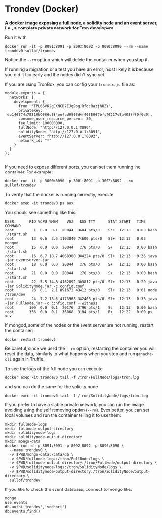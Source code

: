 # Trondev (Docker)

__A docker image exposing a full node, a solidity node and an event server, i.e., a complete private network for Tron developers.__


Run it with:
```
docker run -it -p 8091:8091 -p 8092:8092 -p 8090:8090 --rm --name trondev0 sullof/trondev
```

Notice the `--rm` option which will delete the container when you stop it.

If running a migration or a test you have an error, most likely it is because you did it too early and the nodes didn't sync yet.

If you are using [TronBox](https://www.npmjs.com/package/tronbox), you can config your `tronbox.js` file as:
```
module.exports = {
  networks: {
    development: {
      from: 'TPL66VK2gCXNCD7EJg9pgJRfqcRazjhUZY',
      privateKey: 'da146374a75310b9666e834ee4ad0866d6f4035967bfc76217c5a495fff9f0d0',
      consume_user_resource_percent: 30,
      fee_limit: 100000000,
      fullNode: "http://127.0.0.1:8090",
      solidityNode: "http://127.0.0.1:8091",
      eventServer: "http://127.0.0.1:8092",
      network_id: "*"
    }
  }
};


```

If you need to expose different ports, you can set them running the container. For example:
```
docker run -it -p 3000:8090 -p 3001:8091 -p 3002:8092 --rm sullof/trondev
```

To verify that the docker is running correctly, execute
```
docker exec -it trondev0 ps aux
```
You should see something like this:
```
USER       PID %CPU %MEM    VSZ   RSS TTY      STAT START   TIME COMMAND
root         1  0.0  0.1  20044  3604 pts/0    Ss+  12:13   0:00 bash ./start.sh
root        13  0.6  3.6 1103840 74600 pts/0   Sl+  12:13   0:03 mongod
root        15  0.0  0.0  20044   276 pts/0    S+   12:13   0:00 bash ./start.sh
root        16  6.7 18.7 4068380 384224 pts/0  Sl+  12:13   0:36 java -jar EventServer.jar
root        18  0.0  0.0  20044   276 pts/0    S+   12:13   0:00 bash ./start.sh
root        21  0.0  0.0  20044   276 pts/0    S+   12:13   0:00 bash ./start.sh
root        22  5.5 14.8 4162892 303812 pts/0  Sl+  12:13   0:29 java -jar SolidityNode.jar -c config.conf
root        23  0.1  2.1 891672 43412 pts/0    Sl+  12:13   0:01 node /tron/dev
root        24  7.2 18.6 4173968 382408 pts/0  Sl+  12:13   0:38 java -jar FullNode.jar -c config.conf --witness
root       100  0.0  0.1  20176  3796 pts/1    Ss   12:13   0:00 bash
root       336  0.0  0.1  36068  3184 pts/1    R+   12:22   0:00 ps aux
```
If mongod, some of the nodes or the event server are not running, restart the container:
```
docker restart trondev0
```
Be careful, since we used the `--rm` option, restarting the container you will reset the data, similarly to what happens when you stop and run `ganache-cli` again in Truffle.

To see the logs of the full node you can execute
```
docker exec -it trondev0 tail -f /tron/FullNode/logs/tron.log
```
and you can do the same for the solidity node
```
docker exec -it trondev0 tail -f /tron/SolidityNode/logs/tron.log
```

If you prefer to have a stable private network, you can run the image avoiding using the self removing option (`--rm`). Even better, you can set local volumes and run the container telling it to use them:
```
mkdir fullnode-logs
mkdir fullnode-output-directory
mkdir soliditynode-logs
mkdir soliditynode-output-directory
mkdir mongo-data
docker run -d -p 8091:8091 -p 8092:8092 -p 8090:8090 \
  --name trondev0 \
  -v $PWD/mongo-data:/data/db \
  -v $PWD/fullnode-logs:/tron/FullNode/logs \
  -v $PWD/fullnode-output-directory:/tron/FullNode/output-directory \
  -v $PWD/soliditynode-logs:/tron/SolidityNode/logs \
  -v $PWD/soliditynode-output-directory:/tron/SolidityNode/output-directory \
  sullof/trondev
```

If you like to check the event database, connect to mongo like:
```
mongo
use events
db.auth('trondev','vednort')
db.events.find()
```
